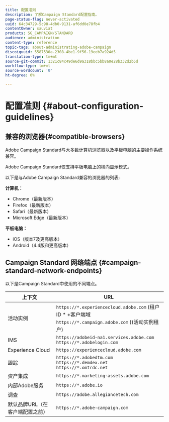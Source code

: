 ```yaml
---
title: 配置准则
description: 了解Campaign Standard配置指南。
page-status-flag: never-activated
uuid: 64c34729-5c98-4db0-9131-af6dd0e78fb4
contentOwner: sauviat
products: SG_CAMPAIGN/STANDARD
audience: administration
content-type: reference
topic-tags: about-administrating-adobe-campaign
discoiquuid: 5587530a-2308-4be1-9f56-19eeb7a924d5
translation-type: tm+mt
source-git-commit: 1321c84c49de6d9a318bbc5bb8a0e28b332d2b5d
workflow-type: tm+mt
source-wordcount: '0'
ht-degree: 0%

---
```



# 配置准则 {#about-configuration-guidelines}

## 兼容的浏览器{#compatible-browsers}

Adobe Campaign Standard与大多数计算机浏览器以及平板电脑的主要操作系统兼容。

Adobe Campaign Standard仅支持平板电脑上的横向显示模式。

以下是与Adobe Campaign Standard兼容的浏览器的列表:

**计算机：**

* Chrome（最新版本）
* Firefox（最新版本）
* Safari（最新版本）
* Microsoft Edge（最新版本）

**平板电脑：**

* iOS（版本7及更高版本）
* Android（4.4版和更高版本）

## Campaign Standard 网络端点 {#campaign-standard-network-endpoints}

以下是Campaign Standard中使用的不同端点。

| 上下文 | URL |
|--- |--- |
| 活动实例 | `https://*.experiencecloud.adobe.com` (租户ID * +客户端域<br>`https://*.campaign.adobe.com` )(活动实例租户) |
| IMS | `https://adobeid-na1.services.adobe.com`<br>`https://*.adobelogin.com` |
| Experience Cloud | `https://experiencecloud.adobe.com` |
| 跟踪 | `https://*.adobedtm.com`<br>`https://*.demdex.net`<br>`https://*.omtrdc.net` |
| 资产集成 | `https://*.marketing-assets.adobe.com` |
| 内部Adobe服务 | `https://*.adobe.io` |
| 调查 | `https://adobe.allegiancetech.com` |
| 默认品牌URL（在客户端配置之前） | `https://*.adobe-campaign.com` |
